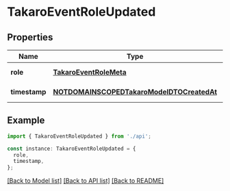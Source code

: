 # TakaroEventRoleUpdated

## Properties

| Name          | Type                                                                                    | Description | Notes                  |
| ------------- | --------------------------------------------------------------------------------------- | ----------- | ---------------------- |
| **role**      | [**TakaroEventRoleMeta**](TakaroEventRoleMeta.md)                                       |             | [default to undefined] |
| **timestamp** | [**NOTDOMAINSCOPEDTakaroModelDTOCreatedAt**](NOTDOMAINSCOPEDTakaroModelDTOCreatedAt.md) |             | [default to undefined] |

## Example

```typescript
import { TakaroEventRoleUpdated } from './api';

const instance: TakaroEventRoleUpdated = {
  role,
  timestamp,
};
```

[[Back to Model list]](../README.md#documentation-for-models) [[Back to API list]](../README.md#documentation-for-api-endpoints) [[Back to README]](../README.md)
